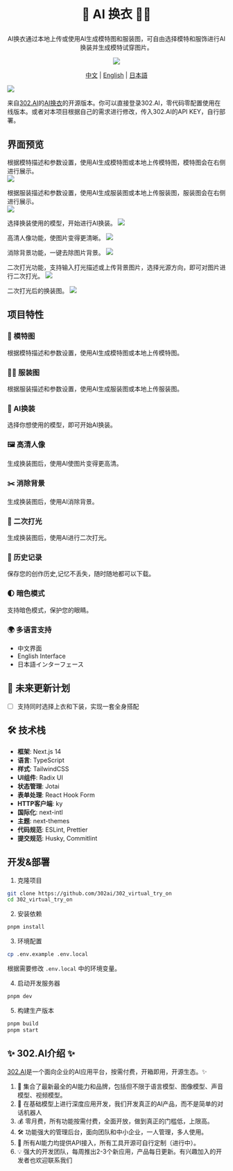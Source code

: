 # <p align="center"> 👗 AI 换衣 🚀✨</p>

<p align="center">AI换衣通过本地上传或使用AI生成模特图和服装图，可自由选择模特和服饰进行AI换装并生成模特试穿图片。</p>

<p align="center"><a href="https://302.ai/tools/tryon/" target="blank"><img src="https://file.302.ai/gpt/imgs/github/20250102/72a57c4263944b73bf521830878ae39a.png" /></a></p >

<p align="center"><a href="README_zh.md">中文</a> | <a href="README.md">English</a> | <a href="README_ja.md">日本語</a></p>


![](docs/302_AI_Virtual_Try_On.png)

来自[302.AI](https://302.ai)的[AI换衣](https://302.ai/tools/tryon/)的开源版本。你可以直接登录302.AI，零代码零配置使用在线版本。或者对本项目根据自己的需求进行修改，传入302.AI的API KEY，自行部署。

## 界面预览
根据模特描述和参数设置，使用AI生成模特图或本地上传模特图，模特图会在右侧进行展示。  
![](docs/302_AI_Virtual_Try_On_screenshot_01.png)       

根据服装描述和参数设置，使用AI生成服装图或本地上传服装图，服装图会在右侧进行展示。  
![](docs/302_AI_Virtual_Try_On_screenshot_02.png)       

选择换装使用的模型，开始进行AI换装。
![](docs/302_AI_Virtual_Try_On_screenshot_03.png)

高清人像功能，使图片变得更清晰。
![](docs/302_AI_Virtual_Try_On_screenshot_04.jpg)        

消除背景功能，一键去除图片背景。
![](docs/302_AI_Virtual_Try_On_screenshot_05.jpg)    

二次打光功能，支持输入打光描述或上传背景图片，选择光源方向，即可对图片进行二次打光。
![](docs/302_AI_Virtual_Try_On_screenshot_06.png)     

二次打光后的换装图。
![](docs/302_AI_Virtual_Try_On_screenshot_07.jpg) 

## 项目特性
### 👚 模特图
根据模特描述和参数设置，使用AI生成模特图或本地上传模特图。   
### 🙎‍♂️ 服装图
根据服装描述和参数设置，使用AI生成服装图或本地上传服装图。
### 🧚 AI换装
选择你想使用的模型，即可开始AI换装。
### 🖼️ 高清人像
生成换装图后，使用AI使图片变得更高清。
### ✂️ 消除背景
生成换装图后，使用AI消除背景。
### 🔦 二次打光
生成换装图后，使用AI进行二次打光。 
### 📜 历史记录
保存您的创作历史,记忆不丢失，随时随地都可以下载。
### 🌓 暗色模式
支持暗色模式，保护您的眼睛。
### 🌍 多语言支持
  - 中文界面
  - English Interface
  - 日本語インターフェース

## 🚩 未来更新计划
- [ ] 支持同时选择上衣和下装，实现一套全身搭配

## 🛠️ 技术栈

- **框架**: Next.js 14
- **语言**: TypeScript
- **样式**: TailwindCSS
- **UI组件**: Radix UI
- **状态管理**: Jotai
- **表单处理**: React Hook Form
- **HTTP客户端**: ky
- **国际化**: next-intl
- **主题**: next-themes
- **代码规范**: ESLint, Prettier
- **提交规范**: Husky, Commitlint

## 开发&部署
1. 克隆项目
```bash
git clone https://github.com/302ai/302_virtual_try_on
cd 302_virtual_try_on
```

2. 安装依赖
```bash
pnpm install
```

3. 环境配置
```bash
cp .env.example .env.local
```
根据需要修改 `.env.local` 中的环境变量。

4. 启动开发服务器
```bash
pnpm dev
```

5. 构建生产版本
```bash
pnpm build
pnpm start
```

## ✨ 302.AI介绍 ✨
[302.AI](https://302.ai)是一个面向企业的AI应用平台，按需付费，开箱即用，开源生态。✨
1. 🧠 集合了最新最全的AI能力和品牌，包括但不限于语言模型、图像模型、声音模型、视频模型。
2. 🚀 在基础模型上进行深度应用开发，我们开发真正的AI产品，而不是简单的对话机器人
3. 💰 零月费，所有功能按需付费，全面开放，做到真正的门槛低，上限高。
4. 🛠 功能强大的管理后台，面向团队和中小企业，一人管理，多人使用。
5. 🔗 所有AI能力均提供API接入，所有工具开源可自行定制（进行中）。
6. 💡 强大的开发团队，每周推出2-3个新应用，产品每日更新。有兴趣加入的开发者也欢迎联系我们
